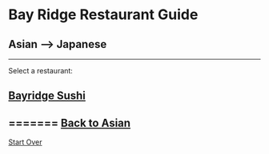 # Bay Ridge Restaurant Guide
## Asian --> Japanese
---
Select a restaurant:
## [Bayridge Sushi](http://www.brsushi.com/)
=======
[Back to Asian](asian.md)
---
[Start Over](../home.md)

